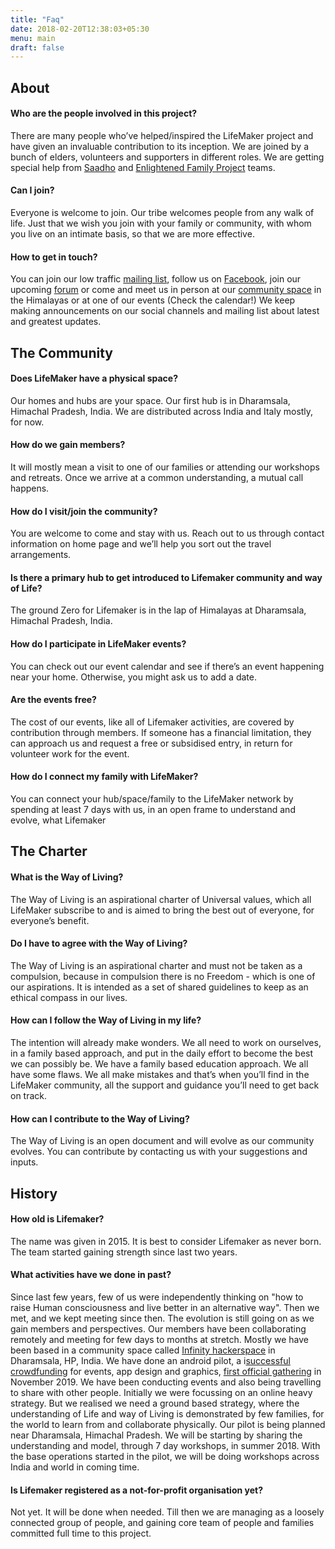 ```yaml
---
title: "Faq"
date: 2018-02-20T12:38:03+05:30
menu: main
draft: false 
---
```


## About

#### Who are the people involved in this project?
There are many people who’ve helped/inspired the LifeMaker project and have given an invaluable contribution to its inception. We are joined by a bunch of elders, volunteers and supporters in different roles. We are getting special help from [Saadho](http://saadhosangha.org) and [Enlightened Family Project](madhyasth-darshan.info) teams.

#### Can I join?
Everyone is welcome to join. Our tribe welcomes people from any walk of life. Just that we wish you join with your family or community, with whom you live on an intimate basis, so that we are more effective. 

#### How to get in touch?
You can join our low traffic [mailing list](https://lists.riseup.net/www/subscribe/lifemaker), follow us on [Facebook](https://facebook.com/lifemaker-app), join our upcoming [forum](/forum) or come and meet us in person at our [community space](https://www.openstreetmap.org/node/5424351357#map=19/32.19787/76.36606) in the Himalayas or at one of our events (Check the calendar!) We keep making announcements on our social channels and mailing list about latest and greatest updates.

## The Community
#### Does LifeMaker have a physical space?
Our homes and hubs are your space. Our first hub is in Dharamsala, Himachal Pradesh, India. We are distributed across India and Italy mostly, for now.

#### How do we gain members? 
It will mostly mean a visit to one of our families or attending our workshops and retreats. Once we arrive at a common understanding, a mutual call happens.

#### How do I visit/join the community?
You are welcome to come and stay with us. Reach out to us through contact information on home page and we’ll help you sort out the travel arrangements. 

#### Is there a primary hub to get introduced to Lifemaker community and way of Life?
The ground Zero for Lifemaker is in the lap of Himalayas at Dharamsala, Himachal Pradesh, India. 

#### How do I participate in LifeMaker events?
You can check out our event calendar and see if there’s an event happening near your home. Otherwise, you might ask us to add a date. 

#### Are the events free?
The cost of our events, like all of Lifemaker activities, are covered by contribution through members. If someone has a financial limitation, they can approach us and request a free or subsidised entry, in return for volunteer work for the event.

#### How do I connect my family with LifeMaker?
You can connect your hub/space/family to the LifeMaker network by spending at least 7 days with us, in an open frame to understand and evolve, what Lifemaker  

## The Charter
#### What is the Way of Living?
The Way of Living is an aspirational charter of Universal values, which all LifeMaker subscribe to and is aimed to bring the best out of everyone, for everyone’s benefit.

#### Do I have to agree with the Way of Living?
The Way of Living is an aspirational charter and must not be taken as a compulsion, because in compulsion there is no Freedom - which is one of our aspirations. It is intended as a set of shared guidelines to keep as an ethical compass in our lives.

#### How can I follow the Way of Living in my life?
The intention will already make wonders. We all need to work on ourselves, in a family based approach, and put in the daily effort to become the best we can possibly be. We have a family based education approach.
We all have some flaws. We all make mistakes and that’s when you’ll find in the LifeMaker community, all the support and guidance you’ll need to get back on track.

#### How can I contribute to the Way of Living?
The Way of Living is an open document and will evolve as our community evolves.  You can contribute by contacting us with your suggestions and inputs.

## History
#### How old is Lifemaker?
The name was given in 2015. It is best to consider Lifemaker as never born. The team started gaining strength since last two years.

#### What activities have we done in past?
Since last few years, few of us were independently thinking on "how to raise Human consciousness and live better in an alternative way". Then we met, and we kept meeting since then. The evolution is still going on as we gain members and perspectives. Our members have been collaborating remotely and meeting for few days to months at stretch. Mostly we have been based in a community space called [Infinity hackerspace](http://www.hackerspaces.org/wiki/infinity) in Dharamsala, HP, India. 
We have done an android pilot, a i[successful crowdfunding](https://www.ketto.org/fundraiser/lifemaker) for events, app design and graphics, [first official gathering](https://medium.com/lifemaker-blog/foundation-meetup-briefing-648002e226cd) in November 2019. We have been conducting events and also being travelling to share with other people. 
Initially we were focussing on an online heavy strategy. But we realised we need a ground based strategy, where the understanding of Life and way of Living is demonstrated by few families, for the world to learn from and collaborate physically. Our pilot is being planned near Dharamsala, Himachal Pradesh. We will be starting by sharing the understanding and model, through 7 day workshops, in summer 2018. With the base operations started in the pilot, we will be doing workshops across India and world in coming time. 

#### Is Lifemaker registered as a not-for-profit organisation yet?
Not yet. It will be done when needed. Till then we are managing as a loosely connected group of people, and gaining core team of people and families committed full time to this project.
